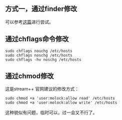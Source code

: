 ## 方式一，通过finder修改
可以参考[这篇](https://blog.csdn.net/hhi00/article/details/137923625)进行尝试。

## 通过chflags命令修改
```
sudo chflags nouchg /etc/hosts
sudo chflags noschg /etc/hosts
sudo chflags -hv noschg /etc/hosts
```

## 通过chmod修改
这是stream++ 官网建议的修改方式：
```
sudo chmod +a 'user:molock:allow read' /etc/hosts
sudo chmod +a 'user:molock:allow write' /etc/hosts
```
这种貌似有问题，临时可以，过一会又不行了。